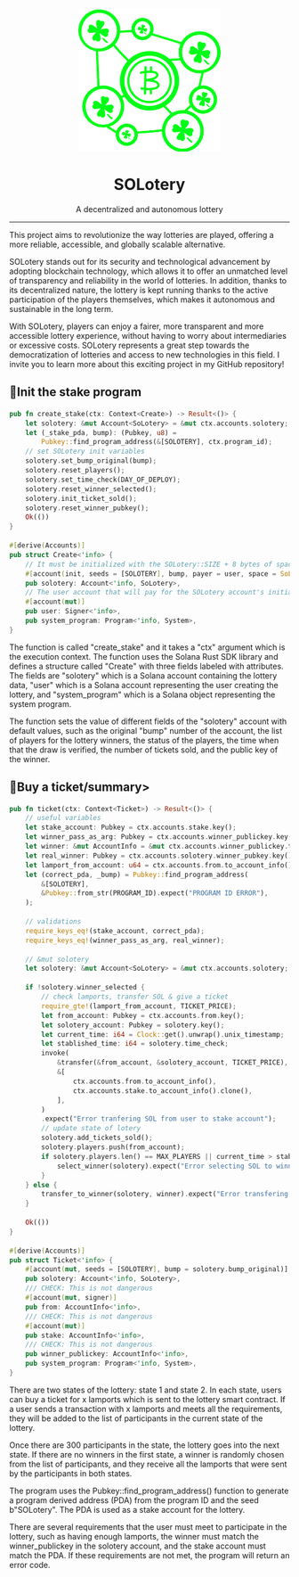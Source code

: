 <div align="center">

![solotery](solotery.png)

<h1>SOLotery</h1>

A decentralized and autonomous lottery

</div>

---

This project aims to revolutionize the way lotteries are played, offering a more reliable, accessible, and globally scalable alternative.

SOLotery stands out for its security and technological advancement by adopting blockchain technology, which allows it to offer an unmatched level of transparency and reliability in the world of lotteries. In addition, thanks to its decentralized nature, the lottery is kept running thanks to the active participation of the players themselves, which makes it autonomous and sustainable in the long term.

With SOLotery, players can enjoy a fairer, more transparent and more accessible lottery experience, without having to worry about intermediaries or excessive costs. SOLotery represents a great step towards the democratization of lotteries and access to new technologies in this field. I invite you to learn more about this exciting project in my GitHub repository!

## 🏦Init the stake program

```rust
pub fn create_stake(ctx: Context<Create>) -> Result<()> {
    let solotery: &mut Account<SoLotery> = &mut ctx.accounts.solotery;
    let (_stake_pda, bump): (Pubkey, u8) =
        Pubkey::find_program_address(&[SOLOTERY], ctx.program_id);
    // set SOLotery init variables
    solotery.set_bump_original(bump);
    solotery.reset_players();
    solotery.set_time_check(DAY_OF_DEPLOY);
    solotery.reset_winner_selected();
    solotery.init_ticket_sold();
    solotery.reset_winner_pubkey();
    Ok(())
}

#[derive(Accounts)]
pub struct Create<'info> {
    // It must be initialized with the SOLotery::SIZE + 8 bytes of space (anchor).
    #[account(init, seeds = [SOLOTERY], bump, payer = user, space = SoLotery::SIZE + 8)]
    pub solotery: Account<'info, SoLotery>,
    // The user account that will pay for the SOLotery account's initialization.
    #[account(mut)]
    pub user: Signer<'info>,
    pub system_program: Program<'info, System>,
}

```

The function is called "create_stake" and it takes a "ctx" argument which is the execution context. The function uses the Solana Rust SDK library and defines a structure called "Create" with three fields labeled with attributes. The fields are "solotery" which is a Solana account containing the lottery data, "user" which is a Solana account representing the user creating the lottery, and "system_program" which is a Solana object representing the system program.

The function sets the value of different fields of the "solotery" account with default values, such as the original "bump" number of the account, the list of players for the lottery winners, the status of the players, the time when that the draw is verified, the number of tickets sold, and the public key of the winner.


## 🎫Buy a ticket/summary>

```rust
pub fn ticket(ctx: Context<Ticket>) -> Result<()> {
    // useful variables
    let stake_account: Pubkey = ctx.accounts.stake.key();
    let winner_pass_as_arg: Pubkey = ctx.accounts.winner_publickey.key();
    let winner: &mut AccountInfo = &mut ctx.accounts.winner_publickey.to_account_info();
    let real_winner: Pubkey = ctx.accounts.solotery.winner_pubkey.key();
    let lamport_from_account: u64 = ctx.accounts.from.to_account_info().lamports();
    let (correct_pda, _bump) = Pubkey::find_program_address(
        &[SOLOTERY],
        &Pubkey::from_str(PROGRAM_ID).expect("PROGRAM ID ERROR"),
    );

    // validations
    require_keys_eq!(stake_account, correct_pda);
    require_keys_eq!(winner_pass_as_arg, real_winner);

    // &mut solotery
    let solotery: &mut Account<SoLotery> = &mut ctx.accounts.solotery;

    if !solotery.winner_selected {
        // check lamports, transfer SOL & give a ticket
        require_gte!(lamport_from_account, TICKET_PRICE);
        let from_account: Pubkey = ctx.accounts.from.key();
        let solotery_account: Pubkey = solotery.key();
        let current_time: i64 = Clock::get().unwrap().unix_timestamp;
        let stablished_time: i64 = solotery.time_check;
        invoke(
            &transfer(&from_account, &solotery_account, TICKET_PRICE),
            &[
                ctx.accounts.from.to_account_info(),
                ctx.accounts.stake.to_account_info().clone(),
            ],
        )
        .expect("Error tranfering SOL from user to stake account");
        // update state of lotery
        solotery.add_tickets_sold();
        solotery.players.push(from_account);
        if solotery.players.len() == MAX_PLAYERS || current_time > stablished_time {
            select_winner(solotery).expect("Error selecting SOL to winner");
        }
    } else {
        transfer_to_winner(solotery, winner).expect("Error transfering SOL to winner");
    }

    Ok(())
}

#[derive(Accounts)]
pub struct Ticket<'info> {
    #[account(mut, seeds = [SOLOTERY], bump = solotery.bump_original)]
    pub solotery: Account<'info, SoLotery>,
    /// CHECK: This is not dangerous
    #[account(mut, signer)]
    pub from: AccountInfo<'info>,
    /// CHECK: This is not dangerous
    #[account(mut)]
    pub stake: AccountInfo<'info>,
    /// CHECK: This is not dangerous
    pub winner_publickey: AccountInfo<'info>,
    pub system_program: Program<'info, System>,
}

```

There are two states of the lottery: state 1 and state 2. In each state, users can buy a ticket for x lamports which is sent to the lottery smart contract. If a user sends a transaction with x lamports and meets all the requirements, they will be added to the list of participants in the current state of the lottery.

Once there are 300 participants in the state, the lottery goes into the next state. If there are no winners in the first state, a winner is randomly chosen from the list of participants, and they receive all the lamports that were sent by the participants in both states.

The program uses the Pubkey::find_program_address() function to generate a program derived address (PDA) from the program ID and the seed b"SOLotery". The PDA is used as a stake account for the lottery.

There are several requirements that the user must meet to participate in the lottery, such as having enough lamports, the winner must match the winner_publickey in the solotery account, and the stake account must match the PDA. If these requirements are not met, the program will return an error code.

